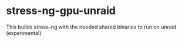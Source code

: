 # stress-ng-gpu-unraid
This builds stress-ng with the needed shared binaries to run on unraid (experimental)
